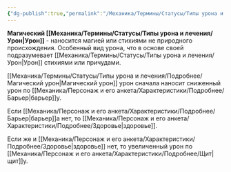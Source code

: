 ```yaml
---
{"dg-publish":true,"permalink":"/Механика/Термины/Статусы/Типы урона и лечения/Подробнее/Магический урон/","noteIcon":"","created":"2025-10-12T10:43:45.975+03:00","updated":"2025-09-24T18:56:08.154+03:00"}
---
```




**Магический [[Механика/Термины/Статусы/Типы урона и лечения/Урон\|Урон]]** - наносится магией или стихиями не природного происхождения. Особенный вид урона, что в основе своей подразумевает [[Механика/Термины/Статусы/Типы урона и лечения/Урон\|Урон]] стихиями или причудами. 

[[Механика/Термины/Статусы/Типы урона и лечения/Подробнее/Магический урон\|Магический урон]] урон сначала наносит сниженный  урон по [[Механика/Персонаж и его анкета/Характеристики/Подробнее/Барьер\|барьер]]у. 

Если [[Механика/Персонаж и его анкета/Характеристики/Подробнее/Барьер\|барьер]]а нет, то [[Механика/Персонаж и его анкета/Характеристики/Подробнее/Здоровье\|здоровье]]. 

Если же и [[Механика/Персонаж и его анкета/Характеристики/Подробнее/Здоровье\|здоровье]] нет, то увеличенный урон по [[Механика/Персонаж и его анкета/Характеристики/Подробнее/Щит\|щит]]у.